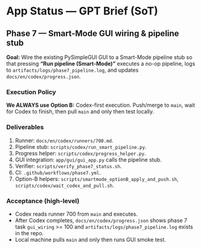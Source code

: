 # App Status — GPT Brief (SoT)

## Phase 7 — Smart-Mode GUI wiring & pipeline stub
**Goal:** Wire the existing PySimpleGUI GUI to a Smart-Mode pipeline stub so that pressing **“Run pipeline (Smart-Mode)”** executes a no-op pipeline, logs to `artifacts/logs/phase7_pipeline.log`, and updates `docs/en/codex/progress.json`.

### Execution Policy
**We ALWAYS use Option B:** Codex-first execution. Push/merge to `main`, wait for Codex to finish, then pull `main` and only then test locally.

### Deliverables
1. Runner: `docs/en/codex/runners/700.md`.
2. Pipeline stub: `scripts/codex/run_smart_pipeline.py`.
3. Progress helper: `scripts/codex/progress_helper.py`.
4. GUI integration: `app/gui/gui_app.py` calls the pipeline stub.
5. Verifier: `scripts/verify_phase7_status.sh`.
6. CI: `.github/workflows/phase7.yml`.
7. Option-B helpers: `scripts/smartmode_optionB_apply_and_push.sh`, `scripts/codex/wait_codex_and_pull.sh`.

### Acceptance (high-level)
- Codex reads runner 700 from `main` and executes.
- After Codex completes, `docs/en/codex/progress.json` shows phase 7 task `gui_wiring` >= 100 and `artifacts/logs/phase7_pipeline.log` exists in the repo.
- Local machine pulls `main` and only then runs GUI smoke test.
